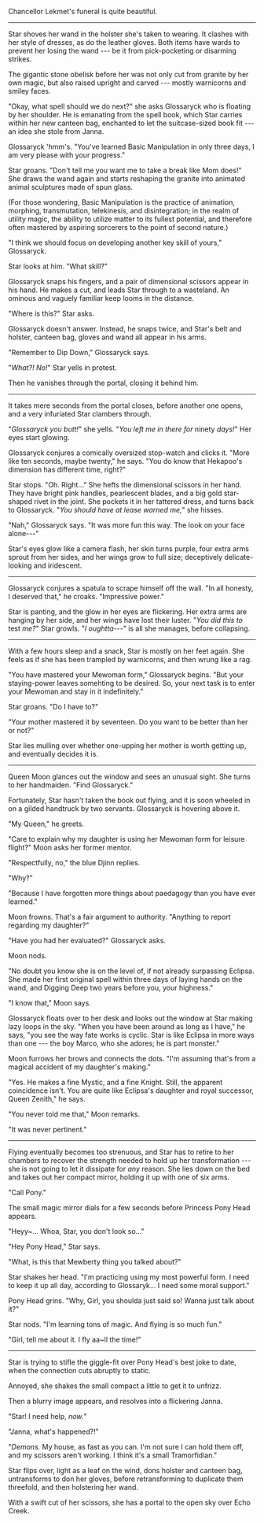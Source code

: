 Chancellor Lekmet's funeral is quite beautiful.

----

Star shoves her wand in the holster she's taken to wearing. It clashes with her
style of dresses, as do the leather gloves. Both items have wards to prevent her
losing the wand --- be it from pick-pocketing or disarming strikes.

The gigantic stone obelisk before her was not only cut from granite by her own
magic, but also raised upright and carved --- mostly warnicorns and smiley faces.

"Okay, what spell should we do next?" she asks Glossaryck who is floating by
her shoulder. He is emanating from the spell book, which Star carries
within her new canteen bag, enchanted to let the suitcase-sized book
fit --- an idea she stole from Janna.

Glossaryck 'hmm's. "You've learned Basic Manipulation in only three days,
I am very please with your progress."

Star groans. "Don't tell me you want me to take a break like Mom does!"
She draws the wand again and starts reshaping the granite into animated
animal sculptures made of spun glass.

(For those wondering, Basic Manipulation is the practice of animation,
morphing, transmutation, telekinesis, and disintegration; in the realm
of utility magic, the ability to utilize matter to its fullest potential,
and therefore often mastered by aspiring sorcerers to the point of second nature.)

"I think we should focus on developing another key skill of yours," Glossaryck.

Star looks at him. "What skill?"

Glossaryck snaps his fingers, and a pair of dimensional scissors appear in his
hand. He makes a cut, and leads Star through to a wasteland. An ominous and vaguely
familiar keep looms in the distance.

"Where is this?" Star asks.

Glossaryck doesn't answer. Instead, he snaps twice, and Star's belt and holster,
canteen bag, gloves and wand all appear in his arms.

"Remember to Dip Down," Glossaryck says.

"_What?! No!_" Star yells in protest.

Then he vanishes through the portal, closing it behind him.

----

It takes mere seconds from the portal closes, before another one opens, and
a very infuriated Star clambers through.

"_Glossaryck you butt!_" she yells. "_You left me in there for_ ninety _days!_"
Her eyes start glowing.

Glossaryck conjures a comically oversized stop-watch and clicks it. "More like
ten seconds, maybe twenty," he says. "You do know that Hekapoo's dimension has
different time, right?"

Star stops. "Oh. Right..." She hefts the dimensional scissors in her hand. They have
bright pink handles, pearlescent blades, and a big gold star-shaped rivet in the joint.
She pockets it in her tattered dress, and turns back to Glossaryck. "_You should have
at lease warned me,_" she hisses.

"Nah," Glossaryck says. "It was more fun this way. The look on your face alone---"

Star's eyes glow like a camera flash, her skin turns purple,
four extra arms sprout from her sides, and her wings grow to full size; deceptively
delicate-looking and iridescent.

----

Glossaryck conjures a spatula to scrape himself off the wall. "In all honesty, I deserved
that," he croaks. "Impressive power."

Star is panting, and the glow in her eyes are flickering. Her extra arms are hanging by
her side, and her wings have lost their luster. "_You did this to_ test _me?_" Star growls.
"_I oughtta---_" is all she manages, before collapsing.

----

With a few hours sleep and a snack, Star is mostly on her feet again. She feels
as if she has been trampled by warnicorns, and then wrung like a rag.

"You have mastered your Mewoman form," Glossaryck begins. "But your staying-power
leaves somehting to be desired. So, your next task is to enter your Mewoman and
stay in it indefinitely."

Star groans. "Do I have to?"

"Your mother mastered it by seventeen. Do you want to be better than her or not?"

Star lies mulling over whether one-upping her mother is worth getting up, and eventually
decides it is.

----

Queen Moon glances out the window and sees an unusual sight. She turns to her
handmaiden. "Find Glossaryck."

Fortunately, Star hasn't taken the book out flying, and it is soon wheeled in
on a gilded handtruck by two servants. Glossaryck is hovering above it.

"My Queen," he greets.

"Care to explain why my daughter is using her Mewoman form for leisure flight?" Moon asks
her former mentor.

"Respectfully, no," the blue Djinn replies.

"Why?"

"Because I have forgotten more things about paedagogy than you have ever learned."

Moon frowns. That's a fair argument to authority. "Anything to report regarding my
daughter?"

"Have you had her evaluated?" Glossaryck asks.

Moon nods.

"No doubt you know she is on the level of, if not already surpassing Eclipsa. She
made her first original spell within three days of laying hands on the wand, and
Digging Deep two years before you, your highness."

"I know that," Moon says.

Glossaryck floats over to her desk and looks out the window at Star making lazy loops
in the sky. "When you have been around as long as I have," he says, "you see the way fate
works is cyclic. Star is like Eclipsa in more ways than one --- the boy Marco,
who she adores; he is part monster."

Moon furrows her brows and connects the dots. "I'm assuming that's from a magical accident of my daughter's
making."

"Yes. He makes a fine Mystic, and a fine Knight. Still, the apparent coincidence isn't. You are quite like
Eclipsa's daughter and royal successor, Queen Zenith," he says.

"You never told me that," Moon remarks.

"It was never pertinent."

----

Flying eventually becomes too strenuous, and Star has to retire to her chambers to recover
the strength needed to hold up her transformation --- she is not going to let it dissipate for
_any_ reason. She lies down on the bed and takes out her compact mirror, holding it up with one
of six arms.

"Call Pony."

The small magic mirror dials for a few seconds before Princess Pony Head appears.

"Heyy~... Whoa, Star, you don't look so..."

"Hey Pony Head," Star says.

"What, is this that Mewberty thing you talked about?"

Star shakes her head. "I'm practicing using my most powerful form. I need to keep it up all day,
according to Glossaryk... I need some moral support."

Pony Head grins. "Why, Girl, you shoulda just said so! Wanna just talk about it?"

Star nods. "I'm learning tons of magic. And flying is so much fun."

"Girl, tell me about it. I fly aa~ll the time!"

----

Star is trying to stifle the giggle-fit over Pony Head's best joke to date,
when the connection cuts abruptly to static.

Annoyed, she shakes the small compact a little to get it to unfrizz.

Then a blurry image appears, and resolves into a flickering Janna.

"Star! I need help, _now._"

"Janna, what's happened?!"

"_Demons._ My house, as fast as you can. I'm not sure I can hold them off, and my
scissors aren't working. I think it's a small Tramorfidian."

Star flips over, light as a leaf on the wind, dons holster and canteen bag,
untransforms to don her gloves, before retransforming to duplicate them threefold,
and then holstering her wand.

With a swift cut of her scissors, she has a portal to the open sky over 
Echo Creek. 
